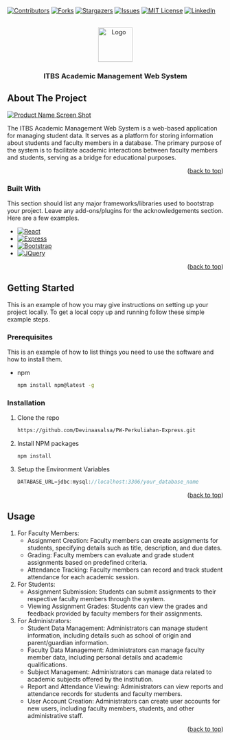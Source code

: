 <a name="readme-top"></a>


[![Contributors][contributors-shield]][contributors-url]
[![Forks][forks-shield]][forks-url]
[![Stargazers][stars-shield]][stars-url]
[![Issues][issues-shield]][issues-url]
[![MIT License][license-shield]][license-url]
[![LinkedIn][linkedin-shield]][linkedin-url]



<!-- PROJECT LOGO -->
<br />
<div align="center">
  <a href="https://github.com/othneildrew/Best-README-Template">
    <img src="images/logo.png" alt="Logo" width="80" height="80">
  </a>

  <h3 align="center">ITBS Academic Management Web System</h3>

</div>



<!-- ABOUT THE PROJECT -->
## About The Project

[![Product Name Screen Shot][product-screenshot]](https://example.com)

The ITBS Academic Management Web System is a web-based application for managing student data. It serves as a platform for storing information about students and faculty members in a database. The primary purpose of the system is to facilitate academic interactions between faculty members and students, serving as a bridge for educational purposes.

<p align="right">(<a href="#readme-top">back to top</a>)</p>



### Built With

This section should list any major frameworks/libraries used to bootstrap your project. Leave any add-ons/plugins for the acknowledgements section. Here are a few examples.

* [![React][React.js]][React-url]
* [![Express][Express.com]][Express-url]
* [![Bootstrap][Bootstrap.com]][Bootstrap-url]
* [![JQuery][JQuery.com]][JQuery-url]

<p align="right">(<a href="#readme-top">back to top</a>)</p>



<!-- GETTING STARTED -->
## Getting Started

This is an example of how you may give instructions on setting up your project locally.
To get a local copy up and running follow these simple example steps.

### Prerequisites

This is an example of how to list things you need to use the software and how to install them.
* npm
  ```sh
  npm install npm@latest -g
  ```

### Installation


1. Clone the repo
   ```sh
   https://github.com/Devinaasalsa/PW-Perkuliahan-Express.git
   ```
2. Install NPM packages
   ```sh
   npm install
   ```
3. Setup the Environment Variables
   ```js
   DATABASE_URL=jdbc:mysql://localhost:3306/your_database_name
   ```

<p align="right">(<a href="#readme-top">back to top</a>)</p>



<!-- USAGE EXAMPLES -->
## Usage

1. For Faculty Members:
   *  Assignment Creation: Faculty members can create assignments for students, specifying details such as title, description, and due dates.
   *  Grading: Faculty members can evaluate and grade student assignments based on predefined criteria.
   *  Attendance Tracking: Faculty members can record and track student attendance for each academic session.
2. For Students:
   *  Assignment Submission: Students can submit assignments to their respective faculty members through the system.
   *  Viewing Assignment Grades: Students can view the grades and feedback provided by faculty members for their assignments.
3. For Administrators:
    *  Student Data Management: Administrators can manage student information, including details such as school of origin and parent/guardian information.
    *  Faculty Data Management: Administrators can manage faculty member data, including personal details and academic qualifications.
    *  Subject Management: Administrators can manage data related to academic subjects offered by the institution.
    *  Report and Attendance Viewing: Administrators can view reports and attendance records for students and faculty members.
    *  User Account Creation: Administrators can create user accounts for new users, including faculty members, students, and other administrative staff.
   
<p align="right">(<a href="#readme-top">back to top</a>)</p>



<!-- MARKDOWN LINKS & IMAGES -->
<!-- https://www.markdownguide.org/basic-syntax/#reference-style-links -->
[contributors-shield]: https://img.shields.io/github/contributors/othneildrew/Best-README-Template.svg?style=for-the-badge
[contributors-url]: https://github.com/Devinaasalsa/PW-Perkuliahan-Express/graphs/contributors
[forks-shield]: https://img.shields.io/github/forks/othneildrew/Best-README-Template.svg?style=for-the-badge
[forks-url]: https://github.com/othneildrew/Best-README-Template/network/members
[stars-shield]: https://img.shields.io/github/stars/othneildrew/Best-README-Template.svg?style=for-the-badge
[stars-url]: https://github.com/othneildrew/Best-README-Template/stargazers
[issues-shield]: https://img.shields.io/github/issues/othneildrew/Best-README-Template.svg?style=for-the-badge
[issues-url]: https://github.com/othneildrew/Best-README-Template/issues
[license-shield]: https://img.shields.io/github/license/othneildrew/Best-README-Template.svg?style=for-the-badge
[license-url]: https://github.com/othneildrew/Best-README-Template/blob/master/LICENSE.txt
[linkedin-shield]: https://img.shields.io/badge/-LinkedIn-black.svg?style=for-the-badge&logo=linkedin&colorB=555
[linkedin-url]: https://linkedin.com/in/othneildrew
[product-screenshot]: images/screenshot.png
[Next.js]: https://img.shields.io/badge/next.js-000000?style=for-the-badge&logo=nextdotjs&logoColor=white
[Next-url]: https://nextjs.org/
[React.js]: https://img.shields.io/badge/React-20232A?style=for-the-badge&logo=react&logoColor=61DAFB
[React-url]: https://reactjs.org/
[Vue.js]: https://img.shields.io/badge/Vue.js-35495E?style=for-the-badge&logo=vuedotjs&logoColor=4FC08D
[Vue-url]: https://vuejs.org/
[Angular.io]: https://img.shields.io/badge/Angular-DD0031?style=for-the-badge&logo=angular&logoColor=white
[Angular-url]: https://angular.io/
[Svelte.dev]: https://img.shields.io/badge/Svelte-4A4A55?style=for-the-badge&logo=svelte&logoColor=FF3E00
[Svelte-url]: https://svelte.dev/
[Express.com]: https://img.shields.io/badge/Expresss-FFFFFF?style=for-the-badge&logo=express&logoColor=grey
[Express-url]: https://expressjs.com/
[Bootstrap.com]: https://img.shields.io/badge/Bootstrap-563D7C?style=for-the-badge&logo=bootstrap&logoColor=white
[Bootstrap-url]: https://getbootstrap.com
[JQuery.com]: https://img.shields.io/badge/jQuery-0769AD?style=for-the-badge&logo=jquery&logoColor=white
[JQuery-url]: https://jquery.com 
